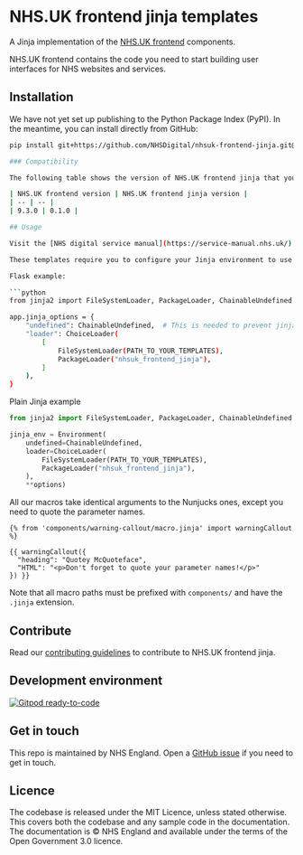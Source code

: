 # NHS.UK frontend jinja templates

A Jinja implementation of the [NHS.UK frontend](https://github.com/nhsuk/nhsuk-frontend) components.

NHS.UK frontend contains the code you need to start building user interfaces for NHS websites and services.

## Installation

We have not yet set up publishing to the Python Package Index (PyPI). In the meantime, you can install directly from GitHub:

```sh
pip install git+https://github.com/NHSDigital/nhsuk-frontend-jinja.git@0.1.0

### Compatibility

The following table shows the version of NHS.UK frontend jinja that you should use for your targeted version of NHS.UK frontend:

| NHS.UK frontend version | NHS.UK frontend jinja version |
| -- | -- |
| 9.3.0 | 0.1.0 |

## Usage

Visit the [NHS digital service manual](https://service-manual.nhs.uk/) for examples of components and guidance for when to use them.

These templates require you to configure your Jinja environment to use `ChainableUndefined` and the package loader.

Flask example:

```python
from jinja2 import FileSystemLoader, PackageLoader, ChainableUndefined

app.jinja_options = {
    "undefined": ChainableUndefined,  # This is needed to prevent jinja from throwing an error when chained parameters are undefined
    "loader": ChoiceLoader(
        [
            FileSystemLoader(PATH_TO_YOUR_TEMPLATES),
            PackageLoader("nhsuk_frontend_jinja"),
        ]
    ),
}
```

Plain Jinja example

```python
from jinja2 import FileSystemLoader, PackageLoader, ChainableUndefined

jinja_env = Environment(
    undefined=ChainableUndefined,
    loader=ChoiceLoader(
        FileSystemLoader(PATH_TO_YOUR_TEMPLATES),
        PackageLoader("nhsuk_frontend_jinja"),
    ),
    **options)
```

All our macros take identical arguments to the Nunjucks ones, except you need to quote the parameter names.

```jinja
{% from 'components/warning-callout/macro.jinja' import warningCallout %}

{{ warningCallout({
  "heading": "Quotey McQuoteface",
  "HTML": "<p>Don't forget to quote your parameter names!</p>"
}) }}
```

Note that all macro paths must be prefixed with `components/` and have the `.jinja` extension.

## Contribute

Read our [contributing guidelines](CONTRIBUTING.md) to contribute to NHS.UK frontend jinja.

## Development environment

[![Gitpod ready-to-code](https://img.shields.io/badge/Gitpod-ready--to--code-blue?logo=gitpod)](https://gitpod.io/#https://github.com/NHSDigital/nhsuk-frontend-jinja)

## Get in touch

This repo is maintained by NHS England.
Open a [GitHub issue](https://github.com/NHSDigital/nhsuk-frontend-digital/issues/new) if you need to get in touch.

## Licence

The codebase is released under the MIT Licence, unless stated otherwise. This covers both the codebase and any sample code in the documentation. The documentation is © NHS England and available under the terms of the Open Government 3.0 licence.
